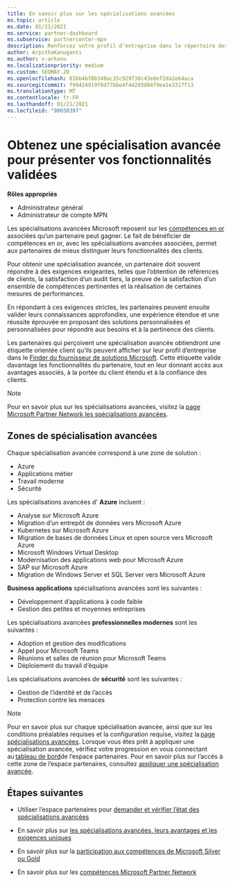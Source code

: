 ```yaml
---
title: En savoir plus sur les spécialisations avancées
ms.topic: article
ms.date: 01/21/2021
ms.service: partner-dashboard
ms.subservice: partnercenter-mpn
description: Renforcez votre profil d’entreprise dans le répertoire des partenaires Microsoft. En savoir plus sur les spécialisations avancées que vous pouvez atteindre avec vos compétences Gold et Silver existantes.
author: ArpithaKanuganti
ms.author: v-arkanu
ms.localizationpriority: medium
ms.custom: SEOMAY.20
ms.openlocfilehash: 61bb4bf8b340ac35c929738c43e8ef2da2e64aca
ms.sourcegitcommit: f99424919f0d77bbe4f44293d84f9ea1e3317f13
ms.translationtype: MT
ms.contentlocale: fr-FR
ms.lasthandoff: 01/21/2021
ms.locfileid: "98658397"
---
```

# <a name="earn-an-advanced-specialization-to-showcase-your-validated-capabilities"></a>Obtenez une spécialisation avancée pour présenter vos fonctionnalités validées

**Rôles appropriés**

- Administrateur général
- Administrateur de compte MPN

Les spécialisations avancées Microsoft reposent sur les [compétences en or](learn-about-competencies.md) associées qu’un partenaire peut gagner. Le fait de bénéficier de compétences en or, avec les spécialisations avancées associées, permet aux partenaires de mieux distinguer leurs fonctionnalités des clients.

Pour obtenir une spécialisation avancée, un partenaire doit souvent répondre à des exigences exigeantes, telles que l’obtention de références de clients, la satisfaction d’un audit tiers, la preuve de la satisfaction d’un ensemble de compétences pertinentes et la réalisation de certaines mesures de performances.

En répondant à ces exigences strictes, les partenaires peuvent ensuite valider leurs connaissances approfondies, une expérience étendue et une réussite éprouvée en proposant des solutions personnalisées et personnalisées pour répondre aux besoins et à la pertinence des clients.

Les partenaires qui perçoivent une spécialisation avancée obtiendront une étiquette orientée client qu’ils peuvent afficher sur leur profil d’entreprise dans le [Finder du fournisseur de solutions Microsoft](https://www.microsoft.com/solution-providers/home). Cette étiquette valide davantage les fonctionnalités du partenaire, tout en leur donnant accès aux avantages associés, à la portée du client étendu et à la confiance des clients.

> [!NOTE]
> Pour en savoir plus sur les spécialisations avancées, visitez la [page Microsoft Partner Network les spécialisations avancées](https://partner.microsoft.com/membership/advanced-specialization).

## <a name="advanced-specialization-areas"></a>Zones de spécialisation avancées

Chaque spécialisation avancée correspond à une zone de solution :

- Azure
- Applications métier
- Travail moderne
- Sécurité

Les spécialisations avancées d' **Azure** incluent :

- Analyse sur Microsoft Azure
- Migration d’un entrepôt de données vers Microsoft Azure
- Kubernetes sur Microsoft Azure
- Migration de bases de données Linux et open source vers Microsoft Azure
- Microsoft Windows Virtual Desktop
- Modernisation des applications web pour Microsoft Azure
- SAP sur Microsoft Azure
- Migration de Windows Server et SQL Server vers Microsoft Azure

**Business applications** spécialisations avancées sont les suivantes :

- Développement d’applications à code faible
- Gestion des petites et moyennes entreprises

Les spécialisations avancées **professionnelles modernes** sont les suivantes :

- Adoption et gestion des modifications
- Appel pour Microsoft Teams
- Réunions et salles de réunion pour Microsoft Teams
- Déploiement du travail d’équipe

Les spécialisations avancées de **sécurité** sont les suivantes :

- Gestion de l’identité et de l’accès
- Protection contre les menaces

> [!NOTE]
> Pour en savoir plus sur chaque spécialisation avancée, ainsi que sur les conditions préalables requises et la configuration requise, visitez la [page spécialisations avancées](https://partner.microsoft.com/membership/advanced-specialization). Lorsque vous êtes prêt à appliquer une spécialisation avancée, vérifiez votre progression en vous connectant au [tableau de bord](https://partner.microsoft.com/dashboard)de l’espace partenaires. Pour en savoir plus sur l’accès à cette zone de l’espace partenaires, consultez [appliquer une spécialisation avancée](advanced-specializations-apply.md).

## <a name="next-steps"></a>Étapes suivantes

- Utiliser l’espace partenaires pour [demander et vérifier l’état des spécialisations avancées](advanced-specializations-apply.md)

- En savoir plus sur [les spécialisations avancées, leurs avantages et les exigences uniques](https://partner.microsoft.com/membership/advanced-specialization)

- En savoir plus sur la [participation aux compétences de Microsoft Silver ou Gold](learn-about-competencies.md)

- En savoir plus sur les [compétences Microsoft Partner Network](https://partner.microsoft.com/membership/competencies)